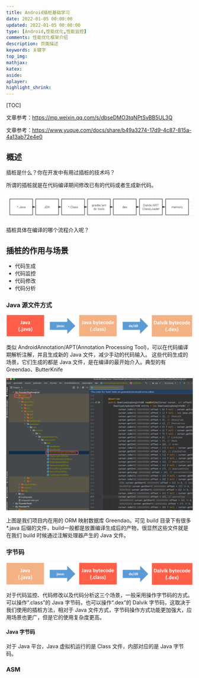 ```yaml
---
title: Android插桩基础学习
date: 2022-01-05 00:00:00
updated: 2022-01-05 00:00:00
type: [Android,性能优化,性能监控]
comments: 性能优化框架介绍
description: 页面描述
keywords: 关键字
top_img:
mathjax:
katex:
aside:
aplayer:
highlight_shrink:
---
```




[TOC]



文章参考：https://mp.weixin.qq.com/s/dbseDMO3tqNPtSvBB5UL3Q

文章参考：https://www.yuque.com/docs/share/b49a3274-17d9-4c87-815a-4a13ab72e4e0



## 概述

插桩是什么？你在开发中有用过插桩的技术吗？

所谓的插桩就是在代码编译期间修改已有的代码或者生成新代码。

![img](images/1635334953666-8d72c549-ea5d-463e-a183-d5da05577145.png)

插桩具体在编译的哪个流程介入呢？



## 插桩的作用与场景

- 代码生成
- 代码监控
- 代码修改
- 代码分析



### Java 源文件方式

![img](images/1635421129626-13140745-a4bd-4696-a526-95282ee0ba21.png)



类似 AndroidAnnotation/APT(Annotation Processing Tool)，可以在代码编译期解析注解，并且生成新的 Java 文件，减少手动的代码输入。 这些代码生成的场景，它们生成的都是 Java 文件，是在编译的最开始介入。典型的有 Greendao、ButterKnife 

<img src="images/1635339301658-b64ed1de-d625-4a27-adbb-2faa13918baa.png" alt="img" style="zoom:50%;" />

 上图是我们项目内在用的 ORM 映射数据库 Greendao。可见 build 目录下有很多 *.java 后缀的文件，build一般都是放置编译生成后的产物，很显然这些文件就是在我们 build 时候通过注解处理器产生的 Java 文件。



### 字节码

![img](images/1635421150384-3673e3e7-85c8-47ee-9c69-fe72bb05a235-20220421112546474.png)



对于代码监控、代码修改以及代码分析这三个场景，一般采用操作字节码的方式。可以操作“.class”的 Java 字节码，也可以操作“.dex”的 Dalvik 字节码，这取决于我们使用的插桩方法，相对于 Java 文件方式，字节码操作方式功能更加强大，应用场景也更广，但是它的使用复杂度更高。

#### Java 字节码 

对于 Java 平台，Java 虚拟机运行的是 Class 文件，内部对应的是 Java 字节码。











### ASM

